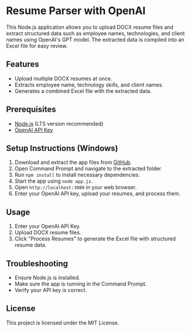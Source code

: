 # Resume Parser with OpenAI

This Node.js application allows you to upload DOCX resume files and extract structured data such as employee names, technologies, and client names using OpenAI's GPT model. The extracted data is compiled into an Excel file for easy review.

## Features

- Upload multiple DOCX resumes at once.
- Extracts employee name, technology skills, and client names.
- Generates a combined Excel file with the extracted data.

## Prerequisites

- [Node.js](https://nodejs.org/) (LTS version recommended)
- [OpenAI API Key](https://platform.openai.com/api-keys)

## Setup Instructions (Windows)

1. Download and extract the app files from [GitHub](https://github.com/freakk101/resume-parser).
2. Open Command Prompt and navigate to the extracted folder.
3. Run `npm install` to install necessary dependencies.
4. Start the app using `node app.js`.
5. Open `http://localhost:3000` in your web browser.
6. Enter your OpenAI API key, upload your resumes, and process them.

## Usage

1. Enter your OpenAI API Key.
2. Upload DOCX resume files.
3. Click "Process Resumes" to generate the Excel file with structured resume data.

## Troubleshooting

- Ensure Node.js is installed.
- Make sure the app is running in the Command Prompt.
- Verify your API key is correct.

## License

This project is licensed under the MIT License.
